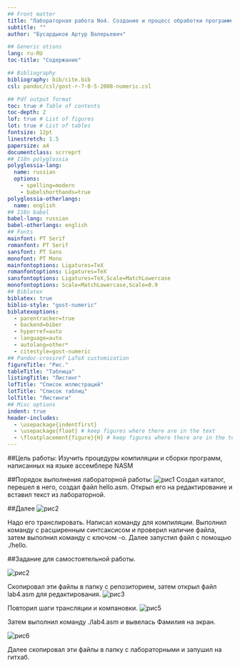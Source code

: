 ```yaml
---
## Front matter
title: "Лабораторная работа No4. Создание и процесс обработки программ на языке ассемблера NASM"
subtitle: ""
author: "Бусардыков Артур Валерьевич"

## Generic otions
lang: ru-RU
toc-title: "Содержание"

## Bibliography
bibliography: bib/cite.bib
csl: pandoc/csl/gost-r-7-0-5-2008-numeric.csl

## Pdf output format
toc: true # Table of contents
toc-depth: 2
lof: true # List of figures
lot: true # List of tables
fontsize: 12pt
linestretch: 1.5
papersize: a4
documentclass: scrreprt
## I18n polyglossia
polyglossia-lang:
  name: russian
  options:
	- spelling=modern
	- babelshorthands=true
polyglossia-otherlangs:
  name: english
## I18n babel
babel-lang: russian
babel-otherlangs: english
## Fonts
mainfont: PT Serif
romanfont: PT Serif
sansfont: PT Sans
monofont: PT Mono
mainfontoptions: Ligatures=TeX
romanfontoptions: Ligatures=TeX
sansfontoptions: Ligatures=TeX,Scale=MatchLowercase
monofontoptions: Scale=MatchLowercase,Scale=0.9
## Biblatex
biblatex: true
biblio-style: "gost-numeric"
biblatexoptions:
  - parentracker=true
  - backend=biber
  - hyperref=auto
  - language=auto
  - autolang=other*
  - citestyle=gost-numeric
## Pandoc-crossref LaTeX customization
figureTitle: "Рис."
tableTitle: "Таблица"
listingTitle: "Листинг"
lofTitle: "Список иллюстраций"
lotTitle: "Список таблиц"
lolTitle: "Листинги"
## Misc options
indent: true
header-includes:
  - \usepackage{indentfirst}
  - \usepackage{float} # keep figures where there are in the text
  - \floatplacement{figure}{H} # keep figures where there are in the text
---
```



##Цель работы:
Изучить процедуры компиляции и сборки программ, написанных на языке ассемблере NASM

##Порядок выполнения лабораторной работы:
![рис1](https://github.com/arturbusardykov/arch-pc/assets/98996689/17e24a72-631a-4bcd-931f-3f75e5bcd167)
Создал каталог, перешел в него, создал файл hello.asm.
Открыл его на редактирование и вставил текст из лабораторной.

##Далее
![рис2](https://github.com/arturbusardykov/arch-pc/assets/98996689/025bcc2d-598d-4d4a-89c1-f075f706f0c0)

Надо его транслировать. Написал команду для компиляции.
Выполнил команду с расширенным синтсаксисом и проверил наличие файла, затем выполнил команду с ключом -o.
Далее запустил файл с помощью ./hello.

##Задание для самостоятельной работы.

![рис2](https://github.com/arturbusardykov/arch-pc/assets/98996689/0e6707be-fd02-4f4b-aa54-b10d5e2b7781)

Скопировал эти файлы в папку с репозиторием, затем открыл файл lab4.asm для редактирования.
![рис3](https://github.com/arturbusardykov/arch-pc/assets/98996689/742a0bc1-294f-4a11-86e1-ae3ab3f49be6)

Повторил шаги трансляции и  компановки.
![рис5](https://github.com/arturbusardykov/arch-pc/assets/98996689/9a780f93-5e68-4627-8eaf-4aa369b9fe65)

Затем выполнил команду ./lab4.asm и вывелась Фамилия на экран.

![рис6](https://github.com/arturbusardykov/arch-pc/assets/98996689/fb760399-b128-42b3-9497-1863d041e78c)

Далее скопировал эти файлы в папку с лабораторными и запушил на гитхаб.









